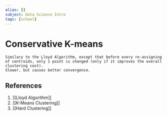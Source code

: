 ```yaml
---
alias: []
subject: Data Science Intro
tags: [school]
---
```

# Conservative K-means

```ad-note
Similary to the Lloyd Algorithm, except that before every re-assigning of centroids, only 1 point is changed (only if it improves the overall clustering cost).
Slower, but causes better convergence.
```

## References
1. [[Lloyd Algorithm]]
2. [[K-Means Clustering]]
3. [[Hard Clustering]]
